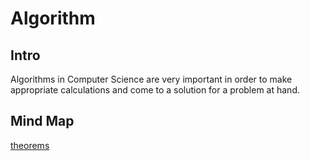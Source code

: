 # Algorithm

## Intro

Algorithms in Computer Science are very important in order to make appropriate calculations and come to a solution for a problem at hand.

## Mind Map

[theorems](theorems.md)